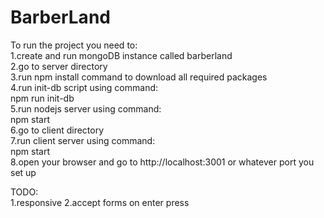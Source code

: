 # BarberLand
To run the project you need to:<br />
1.create and run mongoDB instance called barberland<br />
2.go to server directory<br />
3.run npm install command to download all required packages<br />
4.run init-db script using command: <br />
  npm run init-db<br />
5.run nodejs server using command: <br />
  npm start<br />
6.go to client directory<br />
7.run client server using command: <br />
  npm start<br />
8.open your browser and go to http://localhost:3001 or whatever port you set up<br />

TODO:<br />
1.responsive
2.accept forms on enter press

